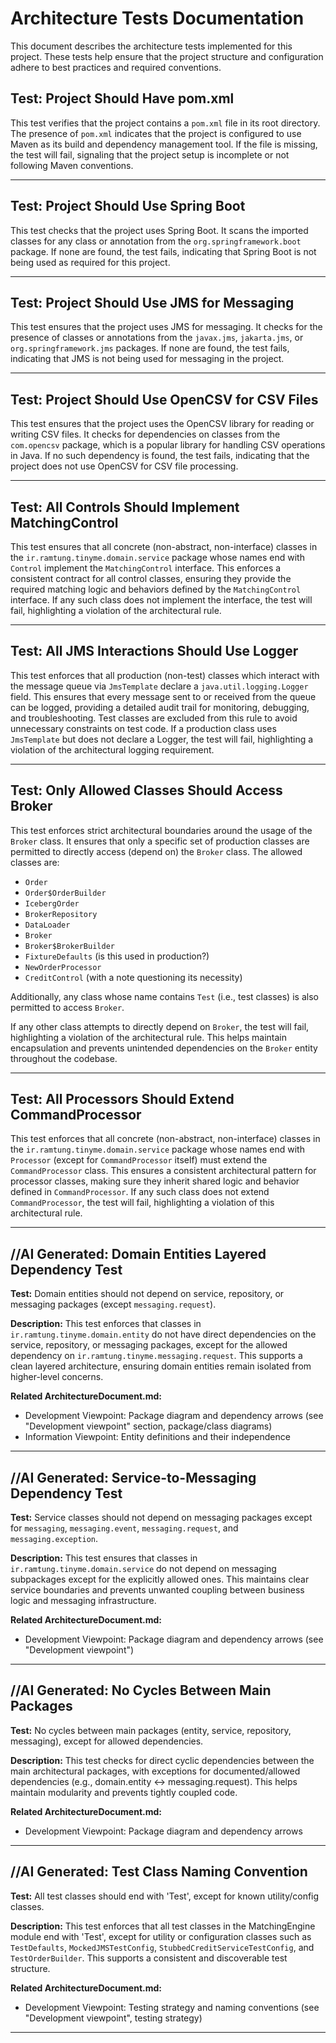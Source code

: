 # Architecture Tests Documentation

This document describes the architecture tests implemented for this project. These tests help ensure that the project structure and configuration adhere to best practices and required conventions.

## Test: Project Should Have pom.xml

This test verifies that the project contains a `pom.xml` file in its root directory. The presence of `pom.xml` indicates that the project is configured to use Maven as its build and dependency management tool. If the file is missing, the test will fail, signaling that the project setup is incomplete or not following Maven conventions.

---

## Test: Project Should Use Spring Boot

This test checks that the project uses Spring Boot. It scans the imported classes for any class or annotation from the `org.springframework.boot` package. If none are found, the test fails, indicating that Spring Boot is not being used as required for this project.

---

## Test: Project Should Use JMS for Messaging

This test ensures that the project uses JMS for messaging. It checks for the presence of classes or annotations from the `javax.jms`, `jakarta.jms`, or `org.springframework.jms` packages. If none are found, the test fails, indicating that JMS is not being used for messaging in the project.

---

## Test: Project Should Use OpenCSV for CSV Files

This test ensures that the project uses the OpenCSV library for reading or writing CSV files. It checks for dependencies on classes from the `com.opencsv` package, which is a popular library for handling CSV operations in Java. If no such dependency is found, the test fails, indicating that the project does not use OpenCSV for CSV file processing.

---

## Test: All Controls Should Implement MatchingControl

This test ensures that all concrete (non-abstract, non-interface) classes in the `ir.ramtung.tinyme.domain.service` package whose names end with `Control` implement the `MatchingControl` interface. This enforces a consistent contract for all control classes, ensuring they provide the required matching logic and behaviors defined by the `MatchingControl` interface. If any such class does not implement the interface, the test will fail, highlighting a violation of the architectural rule.

---

## Test: All JMS Interactions Should Use Logger

This test enforces that all production (non-test) classes which interact with the message queue via `JmsTemplate` declare a `java.util.logging.Logger` field. This ensures that every message sent to or received from the queue can be logged, providing a detailed audit trail for monitoring, debugging, and troubleshooting. Test classes are excluded from this rule to avoid unnecessary constraints on test code. If a production class uses `JmsTemplate` but does not declare a Logger, the test will fail, highlighting a violation of the architectural logging requirement.

---

## Test: Only Allowed Classes Should Access Broker

This test enforces strict architectural boundaries around the usage of the `Broker` class. It ensures that only a specific set of production classes are permitted to directly access (depend on) the `Broker` class. The allowed classes are:

- `Order`
- `Order$OrderBuilder`
- `IcebergOrder`
- `BrokerRepository`
- `DataLoader`
- `Broker`
- `Broker$BrokerBuilder`
- `FixtureDefaults` (is this used in production?)
- `NewOrderProcessor`
- `CreditControl` (with a note questioning its necessity)

Additionally, any class whose name contains `Test` (i.e., test classes) is also permitted to access `Broker`.

If any other class attempts to directly depend on `Broker`, the test will fail, highlighting a violation of the architectural rule. This helps maintain encapsulation and prevents unintended dependencies on the `Broker` entity throughout the codebase.

---

## Test: All Processors Should Extend CommandProcessor

This test enforces that all concrete (non-abstract, non-interface) classes in the `ir.ramtung.tinyme.domain.service` package whose names end with `Processor` (except for `CommandProcessor` itself) must extend the `CommandProcessor` class. This ensures a consistent architectural pattern for processor classes, making sure they inherit shared logic and behavior defined in `CommandProcessor`. If any such class does not extend `CommandProcessor`, the test will fail, highlighting a violation of this architectural rule.

---

## //AI Generated: Domain Entities Layered Dependency Test

**Test:** Domain entities should not depend on service, repository, or messaging packages (except `messaging.request`).

**Description:**
This test enforces that classes in `ir.ramtung.tinyme.domain.entity` do not have direct dependencies on the service, repository, or messaging packages, except for the allowed dependency on `ir.ramtung.tinyme.messaging.request`. This supports a clean layered architecture, ensuring domain entities remain isolated from higher-level concerns.

**Related ArchitectureDocument.md:**
- Development Viewpoint: Package diagram and dependency arrows (see "Development viewpoint" section, package/class diagrams)
- Information Viewpoint: Entity definitions and their independence

---

## //AI Generated: Service-to-Messaging Dependency Test

**Test:** Service classes should not depend on messaging packages except for `messaging`, `messaging.event`, `messaging.request`, and `messaging.exception`.

**Description:**
This test ensures that classes in `ir.ramtung.tinyme.domain.service` do not depend on messaging subpackages except for the explicitly allowed ones. This maintains clear service boundaries and prevents unwanted coupling between business logic and messaging infrastructure.

**Related ArchitectureDocument.md:**
- Development Viewpoint: Package diagram and dependency arrows (see "Development viewpoint")

---

## //AI Generated: No Cycles Between Main Packages

**Test:** No cycles between main packages (entity, service, repository, messaging), except for allowed dependencies.

**Description:**
This test checks for direct cyclic dependencies between the main architectural packages, with exceptions for documented/allowed dependencies (e.g., domain.entity <-> messaging.request). This helps maintain modularity and prevents tightly coupled code.

**Related ArchitectureDocument.md:**
- Development Viewpoint: Package diagram and dependency arrows

---

## //AI Generated: Test Class Naming Convention

**Test:** All test classes should end with 'Test', except for known utility/config classes.

**Description:**
This test enforces that all test classes in the MatchingEngine module end with 'Test', except for utility or configuration classes such as `TestDefaults`, `MockedJMSTestConfig`, `StubbedCreditServiceTestConfig`, and `TestOrderBuilder`. This supports a consistent and discoverable test structure.

**Related ArchitectureDocument.md:**
- Development Viewpoint: Testing strategy and naming conventions (see "Development viewpoint", testing strategy)

---


